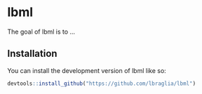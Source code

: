 
# lbml

<!-- badges: start -->
<!-- badges: end -->

The goal of lbml is to ...

## Installation

You can install the development version of lbml like so:

``` r
devtools::install_github("https://github.com/lbraglia/lbml")
```
